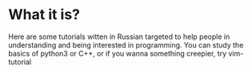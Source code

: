 # What it is?
Here are some tutorials witten in Russian targeted to help people in understanding and being interested in programming. 
You can study the basics of python3 or C++, or if you wanna something creepier, try vim-tutorial
